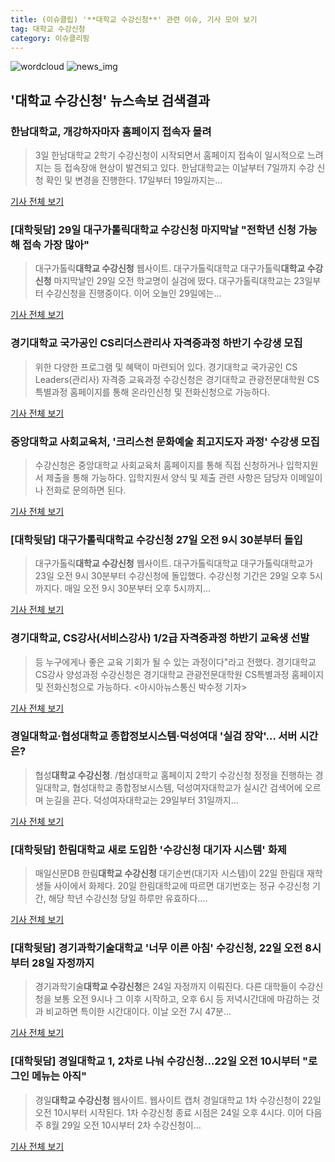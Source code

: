 ```yaml
---
title: (이슈클립) '**대학교 수강신청**' 관련 이슈, 기사 모아 보기
tag: 대학교 수강신청
category: 이슈클리핑
---
```

![wordcloud](https://s3.ap-northeast-2.amazonaws.com/lyrics101-wordcloud/2018-09-05-1536139821.png)
![news_img](https://user-images.githubusercontent.com/42597476/44507050-1206f400-a6e4-11e8-8d98-7ffbfebb353f.png)
## **'**대학교 수강신청**'** 뉴스속보 검색결과
### 한남대학교, 개강하자마자 홈페이지 접속자 몰려

>3일 한남대학교 2학기 수강신청이 시작되면서 홈페이지 접속이 일시적으로 느려지는 등 접속장애 현상이 발견되고 있다. 한남대학교는 이날부터 7일까지 수강 신청 확인 및 변경을 진행한다. 17일부터 19일까지는...

<a href="http://www.vop.co.kr/A00001327488.html" target="_blank">기사 전체 보기</a>

### [대학뒷담] 29일 대구가톨릭**대학교 수강신청** 마지막날 "전학년 신청 가능해 접속 가장 많아"

>대구가톨릭**대학교 수강신청** 웹사이트. 대구가톨릭대학교 대구가톨릭**대학교 수강신청** 마지막날인 29일 오전 학교명이 실검에 떴다. 대구가톨릭대학교는 23일부터 수강신청을 진행중이다. 이어 오늘인 29일에는...

<a href="http://news.imaeil.com/Society/2018082909435179297" target="_blank">기사 전체 보기</a>

### 경기대학교 국가공인 CS리더스관리사 자격증과정 하반기 수강생 모집

>위한 다양한 프로그램 및 혜택이 마련되어 있다. 경기대학교 국가공인 CS Leaders(관리사) 자격증 교육과정 수강신청은 경기대학교 관광전문대학원 CS특별과정 홈페이지를 통해 온라인신청 및 전화신청으로 가능하다.

<a href="http://www.news2day.co.kr/109619" target="_blank">기사 전체 보기</a>

### 중앙대학교 사회교육처, '크리스천 문화예술 최고지도자 과정' 수강생 모집

>수강신청은 중앙대학교 사회교육처 홈페이지를 통해 직접 신청하거나 입학지원서 제출을 통해 가능하다. 입학지원서 양식 및 제출 관련 사항은 담당자 이메일이나 전화로 문의하면 된다.

<a href="http://www.enewstoday.co.kr/news/articleView.html?idxno=1225125" target="_blank">기사 전체 보기</a>

### [대학뒷담] 대구가톨릭**대학교 수강신청** 27일 오전 9시 30분부터 돌입

>대구가톨릭**대학교 수강신청** 웹사이트. 대구가톨릭대학교 대구가톨릭대학교가 23일 오전 9시 30분부터 수강신청에 돌입했다. 수강신청 기간은 29일 오후 5시까지다. 매일 오전 9시 30분부터 오후 5시까지...

<a href="http://news.imaeil.com/Society/2018082709313249556" target="_blank">기사 전체 보기</a>

### 경기대학교, CS강사(서비스강사) 1/2급 자격증과정 하반기 교육생 선발

>등 누구에게나 좋은 교육 기회가 될 수 있는 과정이다"라고 전했다. 경기대학교 CS강사 양성과정 수강신청은 경기대학교 관광전문대학원 CS특별과정 홈페이지 및 전화신청으로 가능하다. <아시아뉴스통신 박수정 기자>

<a href="http://www.anewsa.com/detail.php?number=1363951&thread=10r02" target="_blank">기사 전체 보기</a>

### 경일대학교·협성대학교 종합정보시스템·덕성여대 '실검 장악'… 서버 시간은?

>협성**대학교 수강신청**. /협성대학교 홈페이지  2학기 수강신청 정정을 진행하는 경일대학교, 협성대학교 종합정보시스템, 덕성여자대학교가 실시간 검색어에 오르며 눈길을 끈다.  덕성여자대학교는 29일부터 31일까지...

<a href="http://www.kyeongin.com/main/view.php?key=20180829001015013" target="_blank">기사 전체 보기</a>

### [대학뒷담] 한림대학교 새로 도입한 '수강신청 대기자 시스템' 화제

>매일신문DB 한림**대학교 수강신청** 대기순번(대기자 시스템)이 22일 한림대 재학생들 사이에서 화제다. 20일 한림대학교에 따르면 대기번호는 정규 수강신청 기간, 해당 학년 수강신청 당일 하루만 유효하다....

<a href="http://news.imaeil.com/Society/2018082208564075287" target="_blank">기사 전체 보기</a>

### [대학뒷담] 경기과학기술대학교 '너무 이른 아침' 수강신청, 22일 오전 8시부터 28일 자정까지

>경기과학기술**대학교 수강신청**은 24일 자정까지 이뤄진다. 다른 대학들이 수강신청을 보통 오전 9시나 그 이후 시작하고, 오후 6시 등 저녁시간대에 마감하는 것과 비교하면 특이한 시간대이다. 이날 오전 7시 47분...

<a href="http://news.imaeil.com/Society/2018082207484028759" target="_blank">기사 전체 보기</a>

### [대학뒷담] 경일대학교 1, 2차로 나눠 수강신청…22일 오전 10시부터 "로그인 메뉴는 아직"

>경일**대학교 수강신청** 웹사이트. 웹사이트 캡처 경일대학교 1차 수강신청이 22일 오전 10시부터 시작된다. 1차 수강신청 종료 시점은 24일 오후 4시다. 이어 다음 주 8월 29일 오전 10시부터 2차 수강신청이...

<a href="http://news.imaeil.com/Society/2018082209282082491" target="_blank">기사 전체 보기</a>


